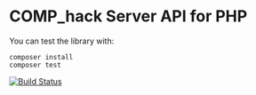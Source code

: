 # COMP\_hack Server API for PHP #

You can test the library with:
```
composer install
composer test
```

[![Build Status](https://travis-ci.org/comphack/phpapi.svg?branch=develop)](https://travis-ci.org/comphack/comp_hack)

